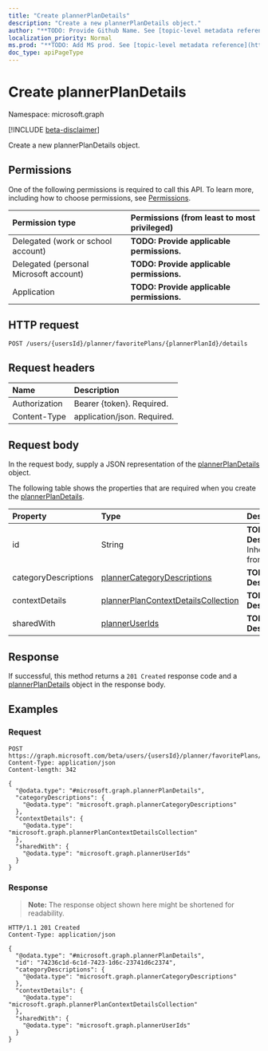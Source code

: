 ```yaml
---
title: "Create plannerPlanDetails"
description: "Create a new plannerPlanDetails object."
author: "**TODO: Provide Github Name. See [topic-level metadata reference](https://msgo.azurewebsites.net/add/document/guidelines/metadata.html#topic-level-metadata)**"
localization_priority: Normal
ms.prod: "**TODO: Add MS prod. See [topic-level metadata reference](https://msgo.azurewebsites.net/add/document/guidelines/metadata.html#topic-level-metadata)**"
doc_type: apiPageType
---
```


# Create plannerPlanDetails
Namespace: microsoft.graph

[!INCLUDE [beta-disclaimer](../../includes/beta-disclaimer.md)]

Create a new plannerPlanDetails object.

## Permissions
One of the following permissions is required to call this API. To learn more, including how to choose permissions, see [Permissions](/graph/permissions-reference).

|Permission type|Permissions (from least to most privileged)|
|:---|:---|
|Delegated (work or school account)|**TODO: Provide applicable permissions.**|
|Delegated (personal Microsoft account)|**TODO: Provide applicable permissions.**|
|Application|**TODO: Provide applicable permissions.**|

## HTTP request

<!-- {
  "blockType": "ignored"
}
-->
``` http
POST /users/{usersId}/planner/favoritePlans/{plannerPlanId}/details
```

## Request headers
|Name|Description|
|:---|:---|
|Authorization|Bearer {token}. Required.|
|Content-Type|application/json. Required.|

## Request body
In the request body, supply a JSON representation of the [plannerPlanDetails](../resources/plannerplandetails.md) object.

The following table shows the properties that are required when you create the [plannerPlanDetails](../resources/plannerplandetails.md).

|Property|Type|Description|
|:---|:---|:---|
|id|String|**TODO: Add Description** Inherited from [entity](../resources/entity.md)|
|categoryDescriptions|[plannerCategoryDescriptions](../resources/plannercategorydescriptions.md)|**TODO: Add Description**|
|contextDetails|[plannerPlanContextDetailsCollection](../resources/plannerplancontextdetailscollection.md)|**TODO: Add Description**|
|sharedWith|[plannerUserIds](../resources/planneruserids.md)|**TODO: Add Description**|



## Response

If successful, this method returns a `201 Created` response code and a [plannerPlanDetails](../resources/plannerplandetails.md) object in the response body.

## Examples

### Request
<!-- {
  "blockType": "request",
  "name": "create_plannerplandetails_from_"
}
-->
``` http
POST https://graph.microsoft.com/beta/users/{usersId}/planner/favoritePlans/{plannerPlanId}/details
Content-Type: application/json
Content-length: 342

{
  "@odata.type": "#microsoft.graph.plannerPlanDetails",
  "categoryDescriptions": {
    "@odata.type": "microsoft.graph.plannerCategoryDescriptions"
  },
  "contextDetails": {
    "@odata.type": "microsoft.graph.plannerPlanContextDetailsCollection"
  },
  "sharedWith": {
    "@odata.type": "microsoft.graph.plannerUserIds"
  }
}
```


### Response
>**Note:** The response object shown here might be shortened for readability.
<!-- {
  "blockType": "response",
  "truncated": true,
  "@odata.type": "microsoft.graph.plannerPlanDetails"
}
-->
``` http
HTTP/1.1 201 Created
Content-Type: application/json

{
  "@odata.type": "#microsoft.graph.plannerPlanDetails",
  "id": "74236c1d-6c1d-7423-1d6c-23741d6c2374",
  "categoryDescriptions": {
    "@odata.type": "microsoft.graph.plannerCategoryDescriptions"
  },
  "contextDetails": {
    "@odata.type": "microsoft.graph.plannerPlanContextDetailsCollection"
  },
  "sharedWith": {
    "@odata.type": "microsoft.graph.plannerUserIds"
  }
}
```

